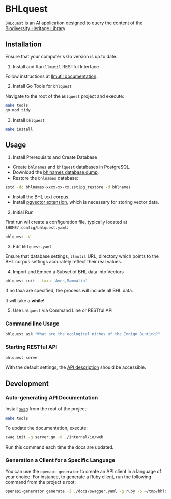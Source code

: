 # BHLquest

`BHLquest` is an AI application designed to query the content of
 the [Biodiversity Heritage Library]

## Installation

Ensure that your computer's Go version is up to date.

1. Install and Run `llmutil` RESTful Interface

Follow instructions at [llmutil documentation].

2. Install Go Tools for `bhlquest`

Navigate to the root of the `bhlquest` project and execute:

```bash
make tools
go mod tidy
```

3. Install `bhlquest`

```bash
make install
```

## Usage

1. Install Prerequisits and Create Database

* Create `bhlnames` and `bhlquest` databases in PostgreSQL.
* Download the [bhlnames database dump].
* Restore the `bhlnames` database:

```bash
zstd -dc bhlnames-xxxx-xx-xx.zst|pg_restore -d bhlnames
```

* Install the BHL text corpus.
* Install [pgvector extension], which is necessary for storing vector data.

2. Initial Run

First run wil create a configuration file, typically located at
`$HOME/.config/bhlquest.yaml`:

```bash
bhlquest -V
```

3. Edit `bhlquest.yaml`

Ensure that database settings, `llmutil` URL, directory which points to
the BHL corpus settings accurately reflect their real values.

4. Import and Embed a Subset of BHL data into Vectors

```bash
bhlquest init --taxa 'Aves,Mammalia'
```

If no taxa are specified, the process will include all BHL data.

It will take a **while**!

5. Use `bhlquest` via Command Line or RESTful API

### Command line Usage

```bash
bhlquest ask "What are the ecological niches of the Indigo Bunting?"
```

### Starting RESTful API

```bash
bhlquest serve
```

With the default settings, the [API description] should be accessible.

## Development

### Auto-generating API Documentation

Install [`swag`] from the root of the project:

```bash
make tools
```

To update the documentation, execute:

```bash
swag init -g server.go -d ./internal/io/web
```

Run this command each time the docs are updated.

### Generation a Client for a Specific Language

You can use the `openapi-generator` to create an API client in a language of
your choice. For instance, to generate a Ruby client, run the following
command from the project's root:

```bash
openapi-generator generate -i ./docs/swagger.yaml -g ruby -o ~/tmp/bhlquest --additional-properties gemName=bhlquest
```


[Biodiversity Heritage Library]: https://www.biodiversitylibrary.org/
[llmutil documentation]: https://github.com/gnames/llmutil
[pgvector extension]: https://github.com/pgvector/pgvector
[bhlnames database dump]: http://opendata.globalnames.org/dumps/bhlnames-2023-11-15.zst 
[API description]: http://0.0.0.0:8555/apidoc/
[`swag`]: https://github.com/swaggo/swag
